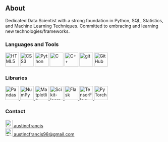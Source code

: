 ## About
Dedicated Data Scientist with a strong foundation in Python, SQL, Statistics, and Machine Learning Techniques. Committed to embracing and learning new technologies/frameworks.  
  
### Languages and Tools

<a href="https://www.w3schools.com/html/">
<img src="https://www.w3.org/html/logo/badge/html5-badge-h-solo.png" width="43" height="44" alt="HTML5" title="HTML5">
</a>

<a href="https://www.w3schools.com/css/">
<img src="https://upload.wikimedia.org/wikipedia/commons/6/62/CSS3_logo.svg" width="43" height="44" alt="CSS3" title="CSS3">
</a>

<a href="https://www.python.org/">
<img src="https://upload.wikimedia.org/wikipedia/commons/c/c3/Python-logo-notext.svg" width="43" height="44" alt="Python" title="Python">
</a>

<a href="https://www.geeksforgeeks.org/c-programming-language/">
<img src="https://upload.wikimedia.org/wikipedia/commons/1/18/C_Programming_Language.svg" width="43" height="44" alt="C" title="C">
</a>

<a href="https://www.w3schools.com/CPP/default.asp">
<img src="https://upload.wikimedia.org/wikipedia/commons/thumb/1/18/ISO_C%2B%2B_Logo.svg/800px-ISO_C%2B%2B_Logo.svg.png" width="43" height="44" alt="C++" title="C++">
</a>

<a href="https://git-scm.com/">
<img src="https://git-scm.com/images/logos/downloads/Git-Icon-1788C.png" width="43" height="44" alt="git" title="git">
</a>

<a href="https://github.com/austincfrancis">
<img src="https://upload.wikimedia.org/wikipedia/commons/9/91/Octicons-mark-github.svg" width="43" height="44" alt="GitHub" title="GitHub">
</a>

### Libraries

<a href="https://pandas.pydata.org/">
<img src="https://pandas.pydata.org/static/img/pandas_mark.svg" width="43" height="44" alt="Pandas" title="Pandas">
</a>

<a href="https://numpy.org/">
<img src="https://numpy.org/images/logo.svg" width="43" height="44" alt="NumPy" title="NumPy">
</a>

<a href="https://matplotlib.org/">
<img src="https://upload.wikimedia.org/wikipedia/commons/0/01/Created_with_Matplotlib-logo.svg" width="43" height="44" alt="Matplotlib" title="Matplotlib">
</a>

<a href="https://scikit-learn.org/stable/">
<img src="https://upload.wikimedia.org/wikipedia/commons/0/05/Scikit_learn_logo_small.svg" width="43" height="44" alt="Scikit-learn" title="Scikit-learn">
</a>

<a href="https://flask.palletsprojects.com/en/2.0.x/">
<img src="https://www.seekpng.com/png/full/875-8753366_flask-framework-logo-svg.png" width="43" height="44" alt="Flask" title="Flask">
</a>

<a href="https://www.tensorflow.org/">
<img src="https://upload.wikimedia.org/wikipedia/commons/2/2d/Tensorflow_logo.svg" width="43" height="44" alt="TensorFlow" title="TensorFlow">
</a>

<a href="https://pytorch.org/">
<img src="https://upload.wikimedia.org/wikipedia/commons/1/10/PyTorch_logo_icon.svg" width="43" height="44" alt="PyTorch" title="PyTorch">
</a>

### Contact
<a href="https://www.linkedin.com/in/austincfrancis/"> 
<img src="https://upload.wikimedia.org/wikipedia/commons/c/ca/LinkedIn_logo_initials.png" width="23" height="24" alt="LinkedIn" title="LinkedIn">
austincfrancis
</a>

<br>
<a href="mailto:austincfrancis98@gmail.com"> 
<img src="https://upload.wikimedia.org/wikipedia/commons/7/7e/Gmail_icon_%282020%29.svg" width="23" height="24" alt="Gmail" title="Gmail">
austincfrancis98@gmail.com
</a>
